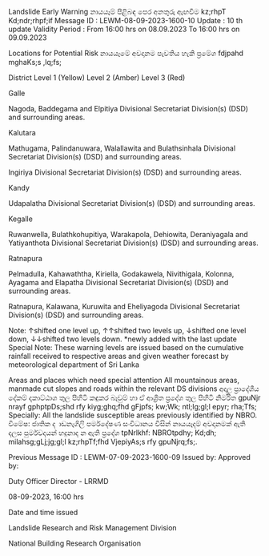 Landslide Early Warning නායයෑම් පිළිබඳ පෙර අනතුරු ඇඟවීම kz;rhpT Kd;ndr;rhpf;if Message ID : LEWM-08-09-2023-1600-10 Update : 10 th update Validity Period : From 16:00 hrs on 08.09.2023 To 16:00 hrs on 09.09.2023

Locations for Potential Risk නායයෑමේ අවදානම පැවතිය හැකි ප්‍රමේශ fdjpahd mghaKs;s ,lq;fs;

District Level 1 (Yellow) Level 2 (Amber) Level 3 (Red)

Galle

Nagoda, Baddegama and Elpitiya Divisional Secretariat Division(s) (DSD) and surrounding areas.

Kalutara

Mathugama, Palindanuwara, Walallawita and Bulathsinhala Divisional Secretariat Division(s) (DSD) and surrounding areas.

Ingiriya Divisional Secretariat Division(s) (DSD) and surrounding areas.

Kandy

Udapalatha Divisional Secretariat Division(s) (DSD) and surrounding areas.

Kegalle

Ruwanwella, Bulathkohupitiya, Warakapola, Dehiowita, Deraniyagala and Yatiyanthota Divisional Secretariat Division(s) (DSD) and surrounding areas.

Ratnapura

Pelmadulla, Kahawaththa, Kiriella, Godakawela, Nivithigala, Kolonna, Ayagama and Elapatha Divisional Secretariat Division(s) (DSD) and surrounding areas.

Ratnapura, Kalawana, Kuruwita and Eheliyagoda Divisional Secretariat Division(s) (DSD) and surrounding areas.

Note: ↑shifted one level up, ↑↑shifted two levels up, ↓shifted one level down, ↓↓shifted two levels down. *newly added with the last update Special Note: These warning levels are issued based on the cumulative rainfall received to respective areas and given weather forecast by meteorological department of Sri Lanka

Areas and places which need special attention All mountainous areas, manmade cut slopes and roads within the relevant DS divisions අදාල ප්‍රාදේශීය දේකම් දකාට්ඨාශ තුල පිහිටි කඳුකර බෑවුම් හා ඒ ආශ්‍රිත ප්‍රදේශ තුල පිහිටි නිර්මිත gpuNjr nrayf gphptpDs;shd rfy kiyg;ghq;fhd gFjpfs; kw;Wk; ntl;lg;gl;l epyr; rha;Tfs; Specially: All the landslide susceptible areas previously identified by NBRO. විමේෂ: ජාතික ද ාඩනැගිලි පර්මදේෂණ සංවිධානය විසින් නායයෑදම් අවදානමක් ඇති දලස පුර්මවදයන් හදුනාද න ඇති ප්‍රදේශ tpNrlkhf: NBROtpdhy; Kd;dh; milahsg;gLj;jg;gl;l kz;rhpTf;fhd VjepiyAs;s rfy gpuNjrq;fs;.

Previous Message ID : LEWM-07-09-2023-1600-09 Issued by: Approved by:

Duty Officer Director - LRRMD

08-09-2023, 16:00 hrs

Date and time issued

Landslide Research and Risk Management Division

National Building Research Organisation